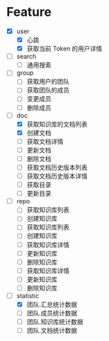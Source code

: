 # Feature

- [x] user
  - [x] 心跳
  - [x] 获取当前 Token 的用户详情
- [ ] search
  - [ ] 通用搜索
- [ ] group
  - [ ] 获取用户的团队
  - [ ] 获取团队的成员
  - [ ] 变更成员
  - [ ] 删除成员
- [ ] doc
  - [x] 获取知识库的文档列表
  - [x] 创建文档
  - [ ] 获取文档详情
  - [ ] 更新文档
  - [ ] 删除文档
  - [ ] 获取文档历史版本列表
  - [ ] 获取文档历史版本详情
  - [ ] 获取目录
  - [ ] 更新目录
- [ ] repo
  - [ ] 获取知识库列表
  - [ ] 创建知识库
  - [ ] 获取知识库列表
  - [ ] 创建知识库
  - [ ] 获取知识库详情
  - [ ] 更新知识库
  - [ ] 删除知识库
  - [ ] 获取知识库详情
  - [ ] 更新知识库
  - [ ] 删除知识库
- [ ] statistic
  - [x] 团队.汇总统计数据
  - [ ] 团队.成员统计数据
  - [ ] 团队.知识库统计数据
  - [ ] 团队.文档统计数据